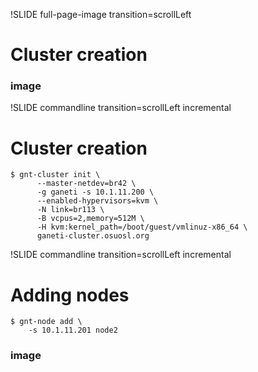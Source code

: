 !SLIDE full-page-image transition=scrollLeft

# Cluster creation #

### image ###

!SLIDE commandline transition=scrollLeft incremental

# Cluster creation #

    $ gnt-cluster init \
          --master-netdev=br42 \
          -g ganeti -s 10.1.11.200 \
          --enabled-hypervisors=kvm \
          -N link=br113 \
          -B vcpus=2,memory=512M \
          -H kvm:kernel_path=/boot/guest/vmlinuz-x86_64 \
          ganeti-cluster.osuosl.org

!SLIDE commandline transition=scrollLeft incremental

# Adding nodes #

    $ gnt-node add \
        -s 10.1.11.201 node2

### image ###
